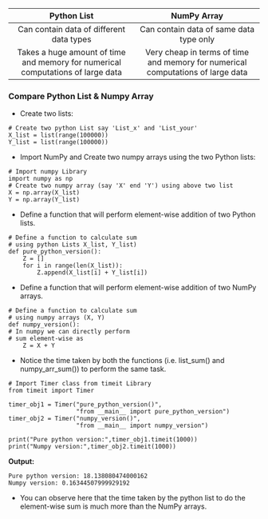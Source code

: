|Python List | NumPy Array |
| :--------: | :---------: |
| Can contain data of different data types | Can contain data of same data type only |
| Takes a huge amount of time and memory for numerical computations of large data | Very cheap in terms of time and memory for numerical computations of large data |

### Compare Python List & Numpy Array

* Create two lists:  

```
# Create two python List say 'List_x' and 'List_your'
X_list = list(range(100000))
Y_list = list(range(100000))
```




* Import NumPy and Create two numpy arrays using the two Python lists:  

```
# Import numpy Library
import numpy as np
# Create two numpy array (say 'X' end 'Y') using above two list
X = np.array(X_list)
Y = np.array(Y_list)
```


* Define a function that will perform element-wise addition of two Python lists.  



```
# Define a function to calculate sum
# using python Lists X_list, Y_list)
def pure_python_version():
    Z = []
    for i in range(len(X_list)):
        Z.append(X_list[i] + Y_list[i])
```



* Define a function that will perform element-wise addition of two NumPy arrays.  


```
# Define a function to calculate sum
# using numpy arrays (X, Y)
def numpy_version():
# In numpy we can directly perform
# sum element-wise as
    Z = X + Y 
```





* Notice the time taken by both the functions (i.e. list_sum() and numpy\_arr\_sum()) to perform the same task.  


```
# Import Timer class from timeit Library
from timeit import Timer
```

```
timer_obj1 = Timer("pure_python_version()", 
                   "from __main__ import pure_python_version")
timer_obj2 = Timer("numpy_version()", 
                   "from __main__ import numpy_version")

print("Pure python version:",timer_obj1.timeit(1000))
print("Numpy version:",timer_obj2.timeit(1000))
```

**Output:**

```
Pure python version: 18.138080474000162
Numpy version: 0.16344507999929192
```


* You can observe here that the time taken by the python list to do the element-wise sum is much more than the NumPy arrays.